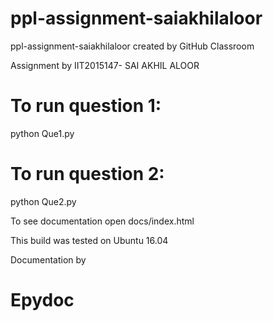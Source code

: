 # ppl-assignment-saiakhilaloor
ppl-assignment-saiakhilaloor created by GitHub Classroom

Assignment by IIT2015147- SAI AKHIL ALOOR

# To run question 1:
python Que1.py

# To run question 2:
python Que2.py

To see documentation open docs/index.html

This build was tested on  Ubuntu 16.04

Documentation by 
# Epydoc
